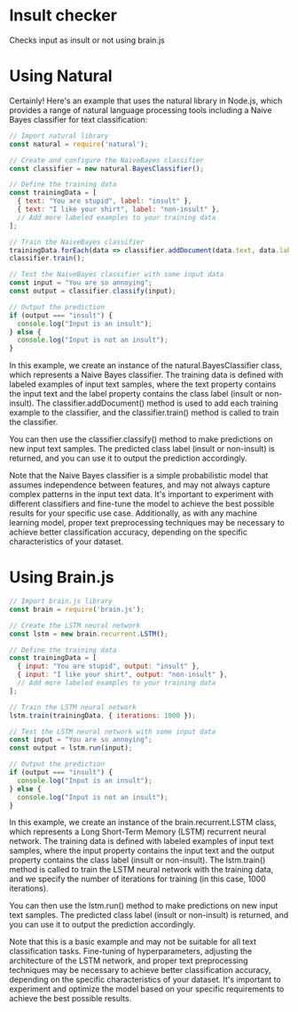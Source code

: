 # Insult checker
Checks input as insult or not using brain.js

# Using Natural
Certainly! Here's an example that uses the natural library in Node.js, which provides a range of natural language processing tools including a Naive Bayes classifier for text classification:
```js
// Import natural library
const natural = require('natural');

// Create and configure the NaiveBayes classifier
const classifier = new natural.BayesClassifier();

// Define the training data
const trainingData = [
  { text: "You are stupid", label: "insult" },
  { text: "I like your shirt", label: "non-insult" },
  // Add more labeled examples to your training data
];

// Train the NaiveBayes classifier
trainingData.forEach(data => classifier.addDocument(data.text, data.label));
classifier.train();

// Test the NaiveBayes classifier with some input data
const input = "You are so annoying";
const output = classifier.classify(input);

// Output the prediction
if (output === "insult") {
  console.log("Input is an insult");
} else {
  console.log("Input is not an insult");
}
```
In this example, we create an instance of the natural.BayesClassifier class, which represents a Naive Bayes classifier. The training data is defined with labeled examples of input text samples, where the text property contains the input text and the label property contains the class label (insult or non-insult). The classifier.addDocument() method is used to add each training example to the classifier, and the classifier.train() method is called to train the classifier.

You can then use the classifier.classify() method to make predictions on new input text samples. The predicted class label (insult or non-insult) is returned, and you can use it to output the prediction accordingly.

Note that the Naive Bayes classifier is a simple probabilistic model that assumes independence between features, and may not always capture complex patterns in the input text data. It's important to experiment with different classifiers and fine-tune the model to achieve the best possible results for your specific use case. Additionally, as with any machine learning model, proper text preprocessing techniques may be necessary to achieve better classification accuracy, depending on the specific characteristics of your dataset.

# Using Brain.js
```js
// Import brain.js library
const brain = require('brain.js');

// Create the LSTM neural network
const lstm = new brain.recurrent.LSTM();

// Define the training data
const trainingData = [
  { input: "You are stupid", output: "insult" },
  { input: "I like your shirt", output: "non-insult" },
  // Add more labeled examples to your training data
];

// Train the LSTM neural network
lstm.train(trainingData, { iterations: 1000 });

// Test the LSTM neural network with some input data
const input = "You are so annoying";
const output = lstm.run(input);

// Output the prediction
if (output === "insult") {
  console.log("Input is an insult");
} else {
  console.log("Input is not an insult");
}
```
In this example, we create an instance of the brain.recurrent.LSTM class, which represents a Long Short-Term Memory (LSTM) recurrent neural network. The training data is defined with labeled examples of input text samples, where the input property contains the input text and the output property contains the class label (insult or non-insult). The lstm.train() method is called to train the LSTM neural network with the training data, and we specify the number of iterations for training (in this case, 1000 iterations).

You can then use the lstm.run() method to make predictions on new input text samples. The predicted class label (insult or non-insult) is returned, and you can use it to output the prediction accordingly.

Note that this is a basic example and may not be suitable for all text classification tasks. Fine-tuning of hyperparameters, adjusting the architecture of the LSTM network, and proper text preprocessing techniques may be necessary to achieve better classification accuracy, depending on the specific characteristics of your dataset. It's important to experiment and optimize the model based on your specific requirements to achieve the best possible results.